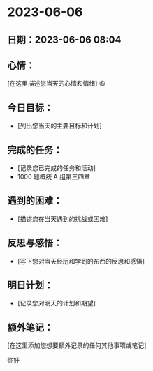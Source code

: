 # 2023-06-06

## 日期：2023-06-06 08:04

## 心情：

[在这里描述您当天的心情和情绪]
😆

## 今日目标：

- [列出您当天的主要目标和计划]

## 完成的任务：

- [记录您已完成的任务和活动]
- 1000 题概统 A 组第三四章

## 遇到的困难：

- [描述您在当天遇到的挑战或困难]

## 反思与感悟：

- [写下您对当天经历和学到的东西的反思和感悟]

## 明日计划：

- [记录您对明天的计划和期望]

## 额外笔记：

[在这里添加您想要额外记录的任何其他事项或笔记]

你好
